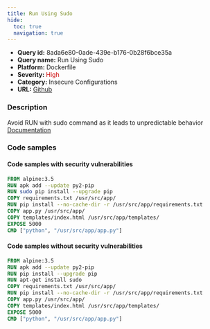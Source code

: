 ```yaml
---
title: Run Using Sudo
hide:
  toc: true
  navigation: true
---
```


<style>
  .highlight .hll {
    background-color: #ff171742;
  }
  .md-content {
    max-width: 1100px;
    margin: 0 auto;
  }
</style>

-   **Query id:** 8ada6e80-0ade-439e-b176-0b28f6bce35a
-   **Query name:** Run Using Sudo
-   **Platform:** Dockerfile
-   **Severity:** <span style="color:#C00">High</span>
-   **Category:** Insecure Configurations
-   **URL:** [Github](https://github.com/Checkmarx/kics/tree/master/assets/queries/dockerfile/run_using_sudo)

### Description
Avoid RUN with sudo command as it leads to unpredictable behavior<br>
[Documentation](https://docs.docker.com/engine/reference/builder/#run)

### Code samples
#### Code samples with security vulnerabilities
```dockerfile title="Postitive test num. 1 - dockerfile file" hl_lines="3"
FROM alpine:3.5
RUN apk add --update py2-pip
RUN sudo pip install --upgrade pip
COPY requirements.txt /usr/src/app/
RUN pip install --no-cache-dir -r /usr/src/app/requirements.txt
COPY app.py /usr/src/app/
COPY templates/index.html /usr/src/app/templates/
EXPOSE 5000
CMD ["python", "/usr/src/app/app.py"]
```


#### Code samples without security vulnerabilities
```dockerfile title="Negative test num. 1 - dockerfile file"
FROM alpine:3.5
RUN apk add --update py2-pip
RUN pip install --upgrade pip
RUN apt-get install sudo
COPY requirements.txt /usr/src/app/
RUN pip install --no-cache-dir -r /usr/src/app/requirements.txt
COPY app.py /usr/src/app/
COPY templates/index.html /usr/src/app/templates/
EXPOSE 5000
CMD ["python", "/usr/src/app/app.py"]

```
